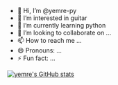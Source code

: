 - 👋 Hi, I’m @yemre-py
- 👀 I’m interested in guitar
- 🌱 I’m currently learning python
- 💞️ I’m looking to collaborate on ...
- 📫 How to reach me ...
- 😄 Pronouns: ...
- ⚡ Fun fact: ...


[![yemre's GitHub stats](https://github-readme-stats.vercel.app/api?username=yemre-py)](https://github.com/anuraghazra/github-readme-stats)


<!---
yemre-py/yemre-py is a ✨ special ✨ repository because its `README.md` (this file) appears on your GitHub profile.
You can click the Preview link to take a look at your changes.
--->
